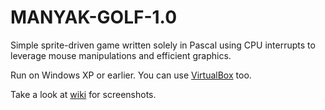 # MANYAK-GOLF-1.0
Simple sprite-driven game written solely in Pascal using CPU interrupts to leverage mouse manipulations and efficient graphics.

Run on Windows XP or earlier. You can use [VirtualBox](https://www.virtualbox.org/wiki/Downloads) too. </br>

Take a look at [wiki](https://github.com/manyak-yuriy/MANYAK-GOLF-1.0/wiki) for screenshots.

